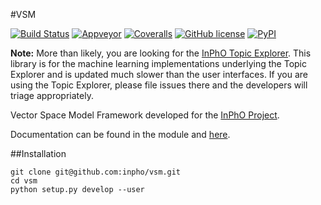 #VSM

[![Build Status](https://img.shields.io/travis/inpho/vsm.svg?label=UNIX+build)](https://travis-ci.org/inpho/vsm)
[![Appveyor](https://img.shields.io/appveyor/ci/JaimieMurdock/vsm.svg?label=Windows+build)](https://ci.appveyor.com/project/JaimieMurdock/vsm)
[![Coveralls](https://img.shields.io/coveralls/inpho/vsm.svg)](https://coveralls.io/r/inpho/vsm)
[![GitHub license](https://img.shields.io/github/license/mashape/apistatus.svg)](https://github.com/inpho/vsm/blob/master/LICENSE.txt)
[![PyPI](https://img.shields.io/pypi/v/vsm.svg)](https://pypi.python.org/pypi/vsm)

**Note:** More than likely, you are looking for the [InPhO Topic Explorer](http://github.com/inpho/topic-explorer). This library is for the machine learning implementations underlying the Topic Explorer and is updated much slower than the user interfaces. If you are using the Topic Explorer, please file issues there and the developers will triage appropriately.

Vector Space Model Framework developed for the 
[InPhO Project](https://inpho.cogs.indiana.edu/).

Documentation can be found in the module and [here](http://inpho.github.io/vsm/).

##Installation

```
git clone git@github.com:inpho/vsm.git
cd vsm
python setup.py develop --user
```
